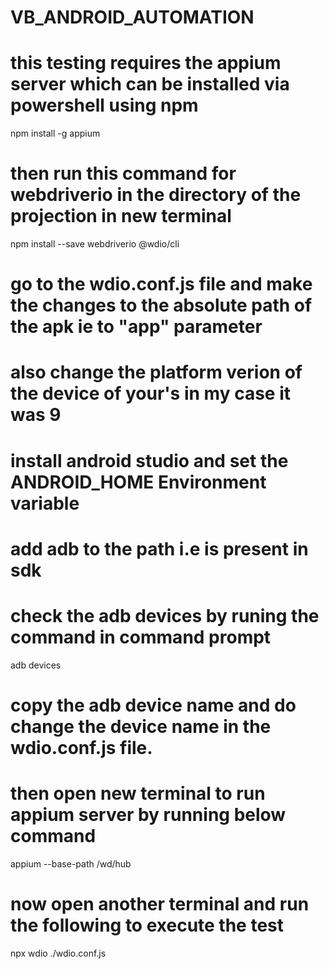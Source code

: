# VB_ANDROID_AUTOMATION

# this testing requires the appium server which can be installed via powershell using npm

npm install -g appium

# then run this command for webdriverio in the directory of the projection in new terminal

npm install --save webdriverio @wdio/cli

 # go to the wdio.conf.js file and make the changes to the absolute path of the apk ie to "app" parameter
 
 # also change the platform verion of the device of your's in my case it was 9
 
 # install android studio and set the ANDROID_HOME Environment variable 
 # add adb to the path i.e is present in sdk
 
 # check the adb devices by runing the command in command prompt
 
 adb devices
 
 # copy the adb device name and do change the device name in the wdio.conf.js file.

# then open new terminal to run appium server by running below command

 appium --base-path /wd/hub
 
 # now open another terminal and run the following to execute the test
 
  npx wdio ./wdio.conf.js

